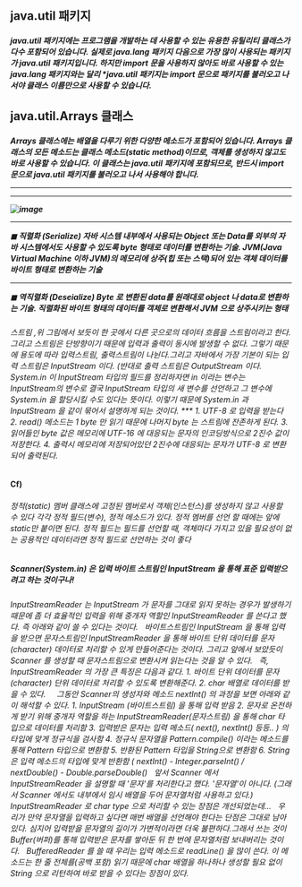 <h2>java.util 패키지


<h5>java.util 패키지에는 프로그램을 개발하는 데 사용할 수 있는 유용한 유틸리티 클래스가 다수 포함되어 있습니다.
실제로 java.lang 패키지 다음으로 가장 많이 사용되는 패키지가 java.util 패키지입니다.
하지만 import 문을 사용하지 않아도 바로 사용할 수 있는 java.lang 패키지와는 달리 *java.util 패키지는 import 문으로 패키지를 불러오고 나서야 클래스 이름만으로 사용할 수 있습니다.


<h2>java.util.Arrays 클래스
<h5>Arrays 클래스에는 배열을 다루기 위한 다양한 메소드가 포함되어 있습니다.
Arrays 클래스의 모든 메소드는 클래스 메소드(static method)이므로, 객체를 생성하지 않고도 바로 사용할 수 있습니다.
이 클래스는 java.util 패키지에 포함되므로, 반드시 import 문으로 java.util 패키지를 불러오고 나서 사용해야 합니다.
  

***
***
![image](https://user-images.githubusercontent.com/86949394/151691839-1777c664-f9f1-41a4-baf9-3abb1fa29afb.png)
***
◼ 직렬화 (Serialize)
자바 시스템 내부에서 사용되는 Object 또는 Data를 외부의 자바 시스템에서도 사용할 수 있도록 byte 형태로 데이터를 변환하는 기술.
JVM(Java Virtual Machine 이하 JVM)의 메모리에 상주(힙 또는 스택)되어 있는 객체 데이터를 바이트 형태로 변환하는 기술
***
◼ 역직렬화 (Deseialize)
Byte 로 변환된 data를 원래대로 object 나 data로 변환하는 기술.
직렬화된 바이트 형태의 데이터를 객체로 변환해서 JVM 으로 상주시키는 형태
  
<h6>스트림 ,위 그림에서 보듯이 한 곳에서 다른 곳으로의 데이터 흐름을 스트림이라고 한다.그리고 스트림은 단방향이기 때문에 입력과 출력이 동시에 발생할 수 없다. 그렇기 때문에 용도에 따라 입력스트림, 출력스트림이 나뉜다.그리고 자바에서 가장 기본이 되는 입력 스트림은 InputStream 이다.
(반대로 출력 스트림은 OutputStream 이다. System.in 이 InputStream 타입의 필드를 정리하자면 in 이라는 변수는 InputStream의 변수로 결국 InputStream 타입의 새 변수를 선언하고 그 변수에 System.in 을 할당시킬 수도 있다는 뜻이다. 이렇기 때문에 System.in 과 InputStream 을 같이 묶어서 설명하게 되는 것이다.
***
1. UTF-8 로 입력을 받는다
2. read() 메소드는 1 byte 만 읽기 때문에 나머지 byte 는 스트림에 잔존하게 된다.
3. 읽어들인 byte 값은 메모리에 UTF-16 에 대응되는 문자의 인코딩방식으로 2진수 값이 저장한다.
4. 출력시 메모리에 저장되어있던 2진수에 대응되는 문자가 UTF-8 로 변환되어 출력된다.
  
<h4>Cf)
<h6>정적(static) 멤버 클래스에 고정된 멤버로서 객체(인스턴스)를 생성하지 않고 사용할 수 있다
각각 정적 필드(변수), 정적 메소드가 있다. 정적 멤버를 선언 할 때에는 앞에 static만 붙이면 된다. 정적 필드는 필드를 선언할 때, 객체마다 가지고 있을 필요성이 없는 공용적인 데이터라면 정적 필드로 선언하는 것이 좋다
  
  
  
  
<h5>Scanner(System.in) 은 입력 바이트 스트림인 InputStream 을 통해 표준 입력받으려고 하는 것이구나!
 
<h6>InputStreamReader 는 InputStream 가 문자를 그대로 읽지 못하는 경우가 발생하기 때문에 좀 더 효율적인 입력을 위해 중개자 역할인 InputStreamReader 를 쓴다고 했다.
즉 아래와 같이 쓸 수 있다는 것이다.
 
바이트스트림인 InputStream 을 통해 입력을 받으면 문자스트림인 InputStreamReader 을 통해 바이트 단위 데이터를 문자(character) 데이터로 처리할 수 있게 만들어준다는 것이다. 그리고 앞에서 보았듯이 Scanner 를 생성할 때 문자스트림으로 변환시켜 읽는다는 것을 알 수 있다.
 
즉, InputStreamReader 의 가장 큰 특징은 다음과 같다.
1. 바이트 단위 데이터를 문자(character) 단위 데이터로 처리할 수 있도록 변환해준다.
2. char 배열로 데이터를 받을 수 있다.
 
 
그동안 Scanner의 생성자와 메소드 nextInt() 의 과정을 보면 아래와 같이 해석할 수 있다.
1. InputStream (바이트스트림) 을 통해 입력 받음
2. 문자로 온전하게 받기 위해 중개자 역할을 하는 InputStreamReader(문자스트림) 을 통해 char 타입으로 데이터를 처리함
3. 입력받은 문자는 입력 메소드( next(), nextInt() 등등.. ) 의 타입에 맞게 정규식을 검사함
4. 정규식 문자열을 Pattern.compile() 이라는 메소드를 통해 Pattern 타입으로 변환함
5. 반환된 Pattern 타입을 String으로 변환함
6. String 은 입력 메소드의 타입에 맞게 반환함 ( nextInt() - Integer.parseInt() / nextDouble() - Double.parseDouble() 
 
앞서 Scanner 에서 InputStreamReader 을 설명할 때 '문자'를 처리한다고 했다. '문자열'이 아니다.
(그래서 Scanner 에서도 내부에서 임시 배열을 두어 문자열처럼 사용하고 있다.)
InputStreamReader 로 char type 으로 처리할 수 있는 장점은 개선되었는데...
 
우리가 만약 문자열을 입력하고 싶다면 매번 배열을 선언해야 한다는 단점은 그대로 남아있다. 심지어 입력받을 문자열의 길이가 가변적이라면 더욱 불편하다.그래서 쓰는 것이 Buffer(버퍼)를 통해 입력받은 문자를 쌓아둔 뒤 한 번에 문자열처럼 보내버리는 것이다.
 
BufferedReader 를 쓸 때 우리는 입력 메소드로 readLine() 을 많이 쓴다. 이 메소드는 한 줄 전체를(공백 포함) 읽기 때문에 char 배열을 하나하나 생성할 필요 없이 String 으로 리턴하여 바로 받을 수 있다는 장점이 있다.
  
  

